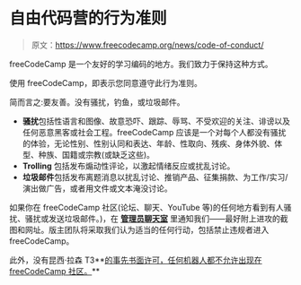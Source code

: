 # 自由代码营的行为准则

> 原文：<https://www.freecodecamp.org/news/code-of-conduct/>

freeCodeCamp 是一个友好的学习编码的地方。我们致力于保持这种方式。

使用 freeCodeCamp，即表示您同意遵守此行为准则。

简而言之:要友善。没有骚扰，钓鱼，或垃圾邮件。

*   **骚扰**包括性语言和图像、故意恐吓、跟踪、辱骂、不受欢迎的关注、诽谤以及任何恶意黑客或社会工程。freeCodeCamp 应该是一个对每个人都没有骚扰的体验，无论性别、性别认同和表达、年龄、性取向、残疾、身体外貌、体型、种族、国籍或宗教(或缺乏这些)。
*   **Trolling** 包括发布煽动性评论，以激起情绪反应或扰乱讨论。
*   **垃圾邮件**包括发布离题消息以扰乱讨论、推销产品、征集捐款、为工作/实习/演出做广告，或者用文件或文本淹没讨论。

如果你在 freeCodeCamp 社区(论坛、聊天、YouTube 等)的任何地方看到有人骚扰、骚扰或发送垃圾邮件。)，在 **[管理员聊天室](https://discord.gg/PRyKn3Vbay)** 里通知我们——最好附上进攻的截图和网址。版主团队将采取我们认为适当的任何行动，包括禁止违规者进入 freeCodeCamp。

此外，没有昆西·拉森 T3**[的事先书面许可，任何机器人都不允许出现在 freeCodeCamp 社区。](https://www.twitter.com/ossia)**